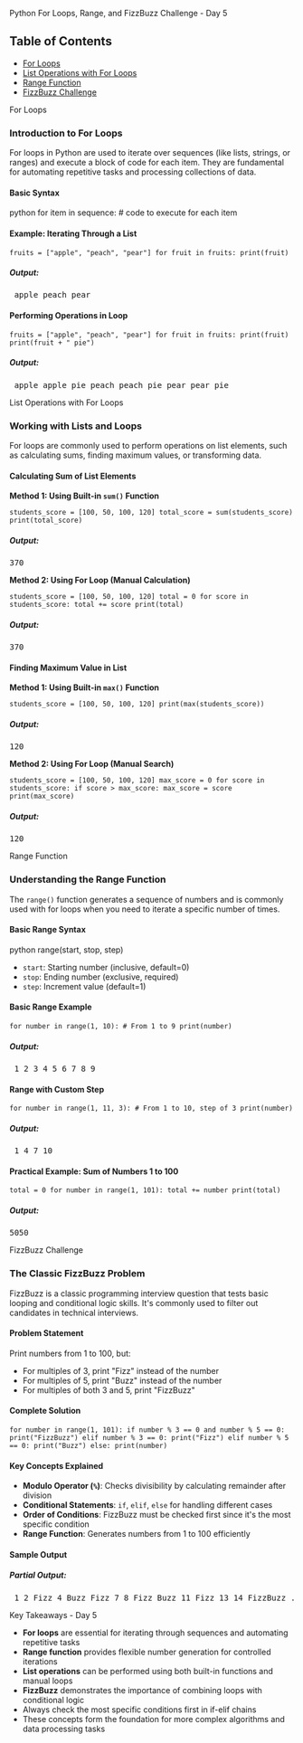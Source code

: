 Python For Loops, Range, and FizzBuzz Challenge - Day 5
<div class="toc"> <h2>Table of Contents</h2> <ul> <li><a href="#for-loops">For Loops</a></li> <li><a href="#list-operations">List Operations with For Loops</a></li> <li><a href="#range-function">Range Function</a></li> <li><a href="#fizzbuzz">FizzBuzz Challenge</a></li> </ul> </div>
For Loops
<h3 id="for-loops">Introduction to For Loops</h3><p>For loops in Python are used to iterate over sequences (like lists, strings, or ranges) and execute a block of code for each item. They are fundamental for automating repetitive tasks and processing collections of data.</p><h4>Basic Syntax</h4>
python
for item in sequence:
    # code to execute for each item
<h4>Example: Iterating Through a List</h4><div class="code-block"> <pre><code>fruits = ["apple", "peach", "pear"] for fruit in fruits: print(fruit)</code></pre> </div><div class="output"> <h5>Output:</h5> <pre> apple peach pear </pre> </div><h4>Performing Operations in Loop</h4><div class="code-block"> <pre><code>fruits = ["apple", "peach", "pear"] for fruit in fruits: print(fruit) print(fruit + " pie")</code></pre> </div><div class="output"> <h5>Output:</h5> <pre> apple apple pie peach peach pie pear pear pie </pre> </div>
List Operations with For Loops
<h3 id="list-operations">Working with Lists and Loops</h3><p>For loops are commonly used to perform operations on list elements, such as calculating sums, finding maximum values, or transforming data.</p><h4>Calculating Sum of List Elements</h4><p><strong>Method 1: Using Built-in <code>sum()</code> Function</strong></p><div class="code-block"> <pre><code>students_score = [100, 50, 100, 120] total_score = sum(students_score) print(total_score)</code></pre> </div><div class="output"> <h5>Output:</h5> <pre>370</pre> </div><p><strong>Method 2: Using For Loop (Manual Calculation)</strong></p><div class="code-block"> <pre><code>students_score = [100, 50, 100, 120] total = 0 for score in students_score: total += score print(total)</code></pre> </div><div class="output"> <h5>Output:</h5> <pre>370</pre> </div><h4>Finding Maximum Value in List</h4><p><strong>Method 1: Using Built-in <code>max()</code> Function</strong></p><div class="code-block"> <pre><code>students_score = [100, 50, 100, 120] print(max(students_score))</code></pre> </div><div class="output"> <h5>Output:</h5> <pre>120</pre> </div><p><strong>Method 2: Using For Loop (Manual Search)</strong></p><div class="code-block"> <pre><code>students_score = [100, 50, 100, 120] max_score = 0 for score in students_score: if score > max_score: max_score = score print(max_score)</code></pre> </div><div class="output"> <h5>Output:</h5> <pre>120</pre> </div>
Range Function
<h3 id="range-function">Understanding the Range Function</h3><p>The <code>range()</code> function generates a sequence of numbers and is commonly used with for loops when you need to iterate a specific number of times.</p><h4>Basic Range Syntax</h4>
python
range(start, stop, step)
<ul> <li><code>start</code>: Starting number (inclusive, default=0)</li> <li><code>stop</code>: Ending number (exclusive, required)</li> <li><code>step</code>: Increment value (default=1)</li> </ul><h4>Basic Range Example</h4><div class="code-block"> <pre><code>for number in range(1, 10): # From 1 to 9 print(number)</code></pre> </div><div class="output"> <h5>Output:</h5> <pre> 1 2 3 4 5 6 7 8 9 </pre> </div><h4>Range with Custom Step</h4><div class="code-block"> <pre><code>for number in range(1, 11, 3): # From 1 to 10, step of 3 print(number)</code></pre> </div><div class="output"> <h5>Output:</h5> <pre> 1 4 7 10 </pre> </div><h4>Practical Example: Sum of Numbers 1 to 100</h4><div class="code-block"> <pre><code>total = 0 for number in range(1, 101): total += number print(total)</code></pre> </div><div class="output"> <h5>Output:</h5> <pre>5050</pre> </div>
FizzBuzz Challenge
<h3 id="fizzbuzz">The Classic FizzBuzz Problem</h3><p>FizzBuzz is a classic programming interview question that tests basic looping and conditional logic skills. It's commonly used to filter out candidates in technical interviews.</p><h4>Problem Statement</h4> <p>Print numbers from 1 to 100, but:</p> <ul> <li>For multiples of 3, print "Fizz" instead of the number</li> <li>For multiples of 5, print "Buzz" instead of the number</li> <li>For multiples of both 3 and 5, print "FizzBuzz"</li> </ul><h4>Complete Solution</h4><div class="code-block"> <pre><code>for number in range(1, 101): if number % 3 == 0 and number % 5 == 0: print("FizzBuzz") elif number % 3 == 0: print("Fizz") elif number % 5 == 0: print("Buzz") else: print(number)</code></pre> </div><h4>Key Concepts Explained</h4><ul> <li><strong>Modulo Operator (<code>%</code>)</strong>: Checks divisibility by calculating remainder after division</li> <li><strong>Conditional Statements</strong>: <code>if</code>, <code>elif</code>, <code>else</code> for handling different cases</li> <li><strong>Order of Conditions</strong>: FizzBuzz must be checked first since it's the most specific condition</li> <li><strong>Range Function</strong>: Generates numbers from 1 to 100 efficiently</li> </ul><h4>Sample Output</h4><div class="output"> <h5>Partial Output:</h5> <pre> 1 2 Fizz 4 Buzz Fizz 7 8 Fizz Buzz 11 Fizz 13 14 FizzBuzz ... </pre> </div>
Key Takeaways - Day 5
<div class="key-points"> <ul> <li><strong>For loops</strong> are essential for iterating through sequences and automating repetitive tasks</li> <li><strong>Range function</strong> provides flexible number generation for controlled iterations</li> <li><strong>List operations</strong> can be performed using both built-in functions and manual loops</li> <li><strong>FizzBuzz</strong> demonstrates the importance of combining loops with conditional logic</li> <li>Always check the most specific conditions first in if-elif chains</li> <li>These concepts form the foundation for more complex algorithms and data processing tasks</li> </ul> </div>